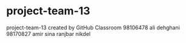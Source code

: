 # project-team-13
project-team-13 created by GitHub Classroom
98106478 ali dehghani
98170827 amir sina ranjbar nikdel
